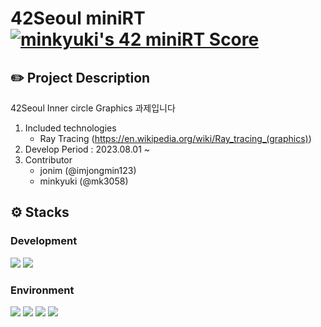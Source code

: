 # 42Seoul miniRT [![minkyuki's 42 miniRT Score](https://badge42.vercel.app/api/v2/clg0q1eyr001108ld39o4ex42/project/2991235)](https://github.com/JaeSeoKim/badge42)

## ✏️ Project Description
42Seoul Inner circle Graphics 과제입니다


1. Included technologies
   - Ray Tracing (https://en.wikipedia.org/wiki/Ray_tracing_(graphics))
3. Develop Period : 2023.08.01 ~ 
4. Contributor
   - jonim (@imjongmin123)
   - minkyuki (@mk3058)

## ⚙️ Stacks
### Development
<img src="https://img.shields.io/badge/C-A8B9CC?style=for-the-badge&logo=C&logoColor=white"> <img src="https://img.shields.io/badge/cmake-064F8C?style=for-the-badge&logo=cmake&logoColor=white">
### Environment
<img src="https://img.shields.io/badge/github-181717?style=for-the-badge&logo=github&logoColor=white"> <img src="https://img.shields.io/badge/git-F05032?style=for-the-badge&logo=git&logoColor=white"> <img src="https://img.shields.io/badge/visual%20studio%20code-007ACC?style=for-the-badge&logo=visualstudiocode&logoColor=white">
<img src="https://img.shields.io/badge/42-000000?style=for-the-badge&logo=42&logoColor=white">
